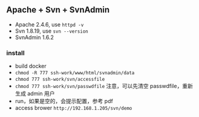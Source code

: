 ## Apache + Svn + SvnAdmin

- Apache 2.4.6, use `httpd -v`
- Svn 1.8.19, use `svn --version`
- SvnAdmin 1.6.2

### install

- build docker
- `chmod -R 777 ssh-work/www/html/svnadmin/data`
- `chmod 777 ssh-work/svn/accessfile`
- `chmod 777 ssh-work/svn/passwdfile`
  注意，可以先清空 passwdfile，重新生成 admin 用户
- run，如果是空的，会提示配置，参考 pdf
- access brower `http://192.168.1.205/svn/demo`
